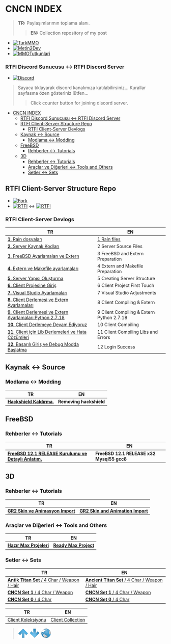# CNCN INDEX

> **TR:** Paylaşımlarımın toplama alanı.
>> **EN:** Collection repository of my post

* [![TurkMMO](https://img.shields.io/static/v1?label=🔗TurkMMO&message=CNCN&style=social)](https://forum.turkmmo.com/uye/1108698-cncn/)
* [![Metin2Dev](https://img.shields.io/static/v1?label=🔗Metin2Dev&message=cncn&style=social)](https://metin2.dev/profile/30253-cncn/)
* [![MMOTutkunlari](https://img.shields.io/static/v1?label=🔗MMOTutkunları&message=cncn&style=social)](https://www.mmotutkunlari.com/uye/cncn.19051/)

### RTFI Discord Sunucusu ↔ RTFI Discord Server

* [![Discord](https://img.shields.io/discord/545564775497859072?label=Discord&logo=discord&style=social)](https://discord.gg/JbFdHMK) 

> Sayaca tıklayarak discord kanalımıza katılabilirsiniz...
> Kurallar sayfasına özen gösteriniz lütfen...
>> Click counter button for joining discord server.

- [CNCN INDEX](#cncn-index)
    - [RTFI Discord Sunucusu ↔ RTFI Discord Server](#rtfi-discord-sunucusu--rtfi-discord-server)
  - [RTFI Client-Server Structure Repo](#rtfi-client-server-structure-repo)
    - [RTFI Client-Server Devlogs](#rtfi-client-server-devlogs)
  - [Kaynak ↔ Source](#kaynak--source)
    - [Modlama ↔ Modding](#modlama--modding)
  - [FreeBSD](#freebsd)
    - [Rehberler ↔ Tutorials](#rehberler--tutorials)
  - [3D](#3d)
    - [Rehberler ↔ Tutorials](#rehberler--tutorials-1)
    - [Araçlar ve Diğerleri ↔ Tools and Others](#araçlar-ve-diğerleri--tools-and-others)
    - [Setler ↔ Sets](#setler--sets)

## RTFI Client-Server Structure Repo

* [![Fork](https://img.shields.io/github/forks/cinicin/RTFI?label=RTFI&style=social)](https://github.com/cinicin/RTFI)
* [![RTFI](https://img.shields.io/github/repo-size/cinicin/RTFI?label=repo%20boyutu&style=social)](https://github.com/cinicin/RTFI) ↔ [![RTFI](https://img.shields.io/github/repo-size/cinicin/RTFI?style=social)](https://github.com/cinicin/RTFI)

### RTFI Client-Server Devlogs

| TR | EN |
| -- | -- |
| [**1.** Rain dosyaları](/TR/RTFIDEVLOG/001.md) | [1 Rain files](/EN/RTFIDEVLOG/001.md) |
| [**2.** Server Kaynak Kodları](/TR/RTFIDEVLOG/002.md) | 2 Server Source Files |
| [**3.** FreeBSD Ayarlamaları ve Extern](/TR/RTFIDEVLOG/003.md) | 3 FreeBSD and Extern Preparation |
| [**4.** Extern ve Makefile ayarlamaları](/TR/RTFIDEVLOG/004.md) | 4 Extern and Makefile Preparation |
| [**5.** Server Yapısı Oluşturma](/TR/RTFIDEVLOG/005.md) | 5 Creating Server Structure |
| [**6.** Client Projesine Giriş](/TR/RTFIDEVLOG/006.md) | 6 Client Project First Touch |
| [**7.** Visual Studio Ayarlamaları](/TR/RTFIDEVLOG/007.md) | 7 Visual Studio Adjustments |
| [**8.** Client Derlemesi ve Extern Ayarlamaları](/TR/RTFIDEVLOG/008.md) | 8 Client Compiling & Extern |
| [**9.** Client Derlemesi ve Extern Ayarlamaları Python 2.7.18](/TR/RTFIDEVLOG/009.md) | 9 Client Compiling & Extern Python 2.7.18 |
| [**10.** Client Derlemeye Devam Ediyoruz](/TR/RTFIDEVLOG/010.md) | 10 Client Compiling |
| [**11.** Client için Lib Derlemeleri ve Hata Çözümleri](/TR/RTFIDEVLOG/011.md) | 11 Client Compiling Libs and Errors |
| [**12.** Başarılı Giriş ve Debug Modda Başlatma](/TR/RTFIDEVLOG/012.md) | 12 Login Success |

## Kaynak ↔ Source

### Modlama ↔ Modding

| TR | EN |
| -- | -- |
| [**Hackshield Kaldırma.**](/TR/SOURCE/001.md) | **Removing hackshield** |

## FreeBSD

### Rehberler ↔ Tutorials

| TR | EN |
| -- | -- |
| [**FreeBSD 12.1 RELEASE Kurulumu ve Detaylı Anlatım.**](/TR/FREEBSD/001.md) | **FreeBSD 12.1 RELEASE x32 Mysql55 gcc8** |

## 3D

### Rehberler ↔ Tutorials

| TR | EN |
| -- | -- |
| [**GR2 Skin ve Animasyon Import**](/TR/3D/005.md) | [**GR2 Skin and Animation Import**](/EN/3D/005.md) |

### Araçlar ve Diğerleri ↔ Tools and Others

| TR | EN |
| -- | -- |
| [**Hazır Max Projeleri**](/TR/3D/001.md) | [**Ready Max Project**](/EN/3D/001.md) |

### Setler ↔ Sets

| TR | EN |
| -- | -- |
| [**Antik Titan Set** / 4 Char / Weapon / Hair](/TR/3D/002.md) | [**Ancient Titan Set** / 4 Char / Weapon / Hair](/EN/3D/002.md) |
| [**CNCN Set 1** / 4 Char / Weapon](/TR/3D/003.md) | [**CNCN Set 1** / 4 Char / Weapon](/EN/3D/003.md) |
| [**CNCN Set 0** / 4 Char](/TR/3D/004.md) | [**CNCN Set 0** / 4 Char](/EN/3D/004.md) |



| TR | EN |
| -- | -- |
| [Client Koleksiyonu](/TR/ClientCol.md) | [Client Collection](/EN/ClientCol.md) |

> [![up](/ASSETS/up.png)](#)  [![down](/ASSETS/down.png)](#end)  [![index](/ASSETS/index.png)](/README.md)

